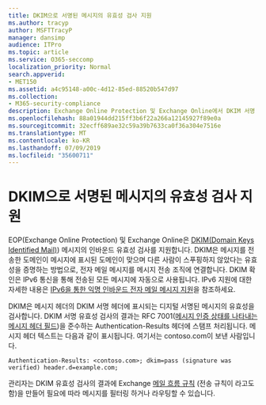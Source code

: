 ```yaml
---
title: DKIM으로 서명된 메시지의 유효성 검사 지원
ms.author: tracyp
author: MSFTTracyP
manager: dansimp
audience: ITPro
ms.topic: article
ms.service: O365-seccomp
localization_priority: Normal
search.appverid:
- MET150
ms.assetid: a4c95148-a00c-4d12-85ed-88520b547d97
ms.collection:
- M365-security-compliance
description: Exchange Online Protection 및 Exchange Online에서 DKIM 서명 된 메시지의 유효성 검사에 대해 자세히 알아보기
ms.openlocfilehash: 88a01944dd215ff3b6f22a266a12145927f89e0a
ms.sourcegitcommit: 32ecff689ae32c59a39b7633ca0f36a304e7516e
ms.translationtype: MT
ms.contentlocale: ko-KR
ms.lasthandoff: 07/09/2019
ms.locfileid: "35600711"
---
```

# <a name="support-for-validation-of-dkim-signed-messages"></a>DKIM으로 서명된 메시지의 유효성 검사 지원

EOP(Exchange Online Protection) 및 Exchange Online은 [DKIM(Domain Keys Identified Mail)](https://www.rfc-editor.org/rfc/rfc6376.txt)) 메시지의 인바운드 유효성 검사를 지원합니다. DKIM은 메시지를 전송한 도메인이 메시지에 표시된 도메인이 맞으며 다른 사람이 스푸핑하지 않았다는 유효성을 증명하는 방법으로, 전자 메일 메시지를 메시지 전송 조직에 연결합니다. DKIM 확인은 IPv6 통신을 통해 전송된 모든 메시지에 자동으로 사용됩니다. IPv6 지원에 대한 자세한 내용은 [IPv6을 통한 익명 인바운드 전자 메일 메시지 지원](support-for-anonymous-inbound-email-messages-over-ipv6.md)을 참조하세요.
  
DKIM은 메시지 헤더의 DKIM 서명 헤더에 표시되는 디지털 서명된 메시지의 유효성을 검사합니다. DKIM 서명 유효성 검사의 결과는 RFC 7001([메시지 인증 상태를 나타내는 메시지 헤더 필드](https://www.rfc-editor.org/rfc/rfc7001.txt))을 준수하는 Authentication-Results 헤더에 스탬프 처리됩니다. 메시지 헤더 텍스트는 다음과 같이 표시됩니다. 여기서는 contoso.com이 보낸 사람입니다.
  
 `Authentication-Results: <contoso.com>; dkim=pass (signature was verified) header.d=example.com;`
  
관리자는 DKIM 유효성 검사의 결과에 Exchange [메일 흐름 규칙](http://technet.microsoft.com/library/743bd525-0ca2-426d-b76c-b4a052bc8886.aspx) (전송 규칙이 라고도 함)을 만들어 필요에 따라 메시지를 필터링 하거나 라우팅할 수 있습니다. 
  

